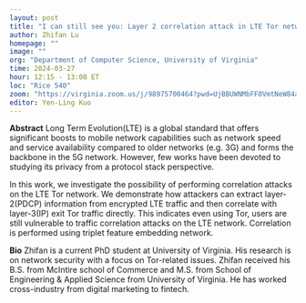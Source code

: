 ```yaml
---
layout: post
title: "I can still see you: Layer 2 correlation attack in LTE Tor network"
author: Zhifan Lu
homepage: ""
image: ""
org: "Department of Computer Science, University of Virginia"
time: 2024-03-27
hour: 12:15 - 13:00 ET
loc: "Rice 540"
zoom: "https://virginia.zoom.us/j/98975700464?pwd=UjBBUWNMbFF0VmtNeW84a2FrZDBaUT09"
editor: Yen-Ling Kuo
---
```


**Abstract**
Long Term Evolution(LTE) is a global standard that offers significant boosts to mobile network capabilities such as network speed and service availability compared to older networks (e.g. 3G) and forms the backbone in the 5G network. However, few works have been devoted to studying its privacy from a protocol stack perspective.

In this work, we investigate the possibility of performing correlation attacks on the LTE Tor network. We demonstrate how attackers can extract layer-2(PDCP) information from encrypted LTE traffic and then correlate with layer-3(IP) exit Tor traffic directly. This indicates even using Tor, users are still vulnerable to traffic correlation attacks on the LTE network. Correlation is performed using triplet feature embedding network.

**Bio**
Zhifan is a current PhD student at University of Virginia. His research is on network security with a focus on Tor-related issues. Zhifan received his B.S. from McIntire school of Commerce and M.S. from School of Engineering & Applied Science from University of Virginia. He has worked cross-industry from digital marketing to fintech.
